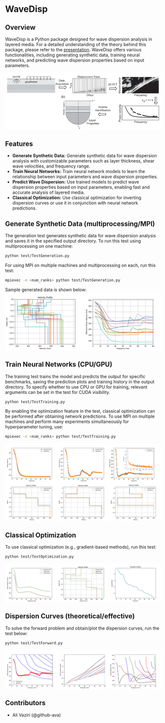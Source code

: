 # WaveDisp

## Overview

WaveDisp is a Python package designed for wave dispersion analysis in layered media. For a detailed understanding of the
theory behind this package, please refer to the [presentation](image/theory.pdf). WaveDisp offers various
functionalities, including generating synthetic data, training neural networks, and predicting
wave dispersion properties based on input parameters.

![Alt Text](image/inversion.jpg)

## Features

- **Generate Synthetic Data:** Generate synthetic data for wave dispersion analysis with customizable parameters such as
  layer thickness, shear wave velocities, and frequency range.
- **Train Neural Networks:** Train neural network models to learn the relationship between input parameters and wave
  dispersion properties.
- **Predict Wave Dispersion:** Use trained models to predict wave dispersion properties based on input parameters,
  enabling fast and accurate analysis of layered media.
- **Classical Optimization:** Use classical optimization for inverting dispersion curves or use it in conjunction with
  neural network predictions.

## Generate Synthetic Data (multiprocessing/MPI)

The generation test generates synthetic data for wave dispersion analysis and saves it in the specified output
directory. To
run this test using multiprocessing on one machine:

```bash
python test/TestGeneration.py
```

For using MPI on multiple machines and multiprocessing on each, run this test:

```bash
mpiexec -n <num_ranks> python test/TestGeneration.py
```

Sample generated data is shown below:
![Alt Text](image/data.jpg)

## Train Neural Networks (CPU/GPU)

The training test trains the model and predicts the output for specific benchmarks, saving the prediction plots and
training history in the output directory. To specify whether to use CPU or GPU for training, relevant arguments can be
set in the test for CUDA visibility.

```bash
python test/TestTraining.py
```

By enabling the optimization feature in the test, classical optimization can be performed after obtaining network
predictions. To use MPI on multiple machines and perform many experiments simultaneously for hyperparameter tuning, use:

```bash
mpiexec -n <num_ranks> python test/TestTraining.py
```

![Alt Text](image/prediction.jpg)

## Classical Optimization

To use classical optimization (e.g., gradient-based methods), run this test:

```bash
python test/TestOptimization.py
```

![Alt Text](image/optimization.jpg)

## Dispersion Curves (theoretical/effective)

To solve the forward problem and obtain/plot the dispersion curves, run the test below:

```bash
python test/TestForward.py
```

![Alt Text](image/dispersion.jpg)

## Contributors

- Ali Vaziri (@github-ava)


